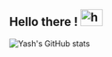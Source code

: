 ## Hello there ! <img alt="handwavegif" src="https://user-images.githubusercontent.com/39513876/112366216-8cfe7400-8cfe-11eb-8116-7d3dbae20e97.gif" width='40' height = '30'/>
![Yash's GitHub stats](https://github-readme-stats.vercel.app/api?username=conqryash007&show_icons=true&theme=radical)
